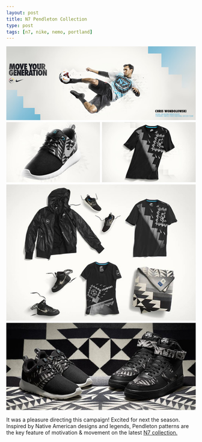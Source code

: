 ```yaml
---
layout: post
title: N7 Pendleton Collection
type: post
tags: [n7, nike, nemo, portland]
---
```


![nike n7 collection](/media/images/b-n7pendleton.jpg)
 
It was a pleasure directing this campaign! Excited for next the season. Inspired by Native American designs and legends, Pendleton patterns are the key feature of motivation & movement on the latest <a href="http://nikeinc.com/news/nike-n7-and-pendleton-woolen-mills-partner-to-create-nike-n7-blanket#/inline/24571" target="_blank">N7 collection.</a><br/> 




